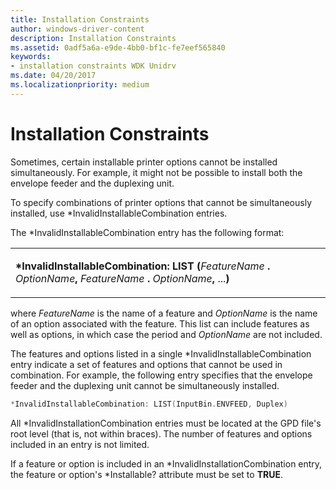 ```yaml
---
title: Installation Constraints
author: windows-driver-content
description: Installation Constraints
ms.assetid: 0adf5a6a-e9de-4bb0-bf1c-fe7eef565840
keywords:
- installation constraints WDK Unidrv
ms.date: 04/20/2017
ms.localizationpriority: medium
---
```


# Installation Constraints





Sometimes, certain installable printer options cannot be installed simultaneously. For example, it might not be possible to install both the envelope feeder and the duplexing unit.

To specify combinations of printer options that cannot be simultaneously installed, use \*InvalidInstallableCombination entries.

The \*InvalidInstallableCombination entry has the following format:

<table>
<colgroup>
<col width="100%" />
</colgroup>
<tbody>
<tr class="odd">
<td><p><strong>*InvalidInstallableCombination: LIST (</strong><em>FeatureName</em> <strong>.</strong> <em>OptionName</em><strong>,</strong> <em>FeatureName</em> <strong>.</strong> <em>OptionName</em><strong>,</strong> ...<strong>)</strong></p></td>
</tr>
</tbody>
</table>

 

where *FeatureName* is the name of a feature and *OptionName* is the name of an option associated with the feature. This list can include features as well as options, in which case the period and *OptionName* are not included.

The features and options listed in a single \*InvalidInstallableCombination entry indicate a set of features and options that cannot be used in combination. For example, the following entry specifies that the envelope feeder and the duplexing unit cannot be simultaneously installed.

```cpp
*InvalidInstallableCombination: LIST(InputBin.ENVFEED, Duplex)
```

All \*InvalidInstallationCombination entries must be located at the GPD file's root level (that is, not within braces). The number of features and options included in an entry is not limited.

If a feature or option is included in an \*InvalidInstallationCombination entry, the feature or option's \*Installable? attribute must be set to **TRUE**.

 

 




